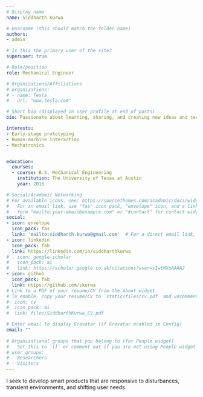```yaml
---
# Display name
name: Siddharth Kurwa

# Username (this should match the folder name)
authors:
- admin

# Is this the primary user of the site?
superuser: true

# Role/position
role: Mechanical Engineer

# Organizations/Affiliations
# organizations:
# - name: Tesla
#   url: "www.tesla.com"

# Short bio (displayed in user profile at end of posts)
bio: Passionate about learning, sharing, and creating new ideas and technology.

interests:
- Early-stage prototyping
- Human-machine interaction
- Mechatronics


education:
  courses:
  - course: B.S. Mechanical Engineering
    institution: The University of Texas at Austin
    year: 2018

# Social/Academic Networking
# For available icons, see: https://sourcethemes.com/academic/docs/widgets/#icons
#   For an email link, use "fas" icon pack, "envelope" icon, and a link in the
#   form "mailto:your-email@example.com" or "#contact" for contact widget.
social:
- icon: envelope
  icon_pack: fas
  link: 'mailto:siddharth.kurwa@gmail.com'  # For a direct email link, use "mailto:test@example.org".
- icon: linkedin
  icon_pack: fab
  link: https://linkedin.com/in/siddharthkurwa
# - icon: google-scholar
#   icon_pack: ai
#   link: https://scholar.google.co.uk/citations?user=sIwtMXoAAAAJ
- icon: github
  icon_pack: fab
  link: https://github.com/skurwa
# Link to a PDF of your resume/CV from the About widget.
# To enable, copy your resume/CV to `static/files/cv.pdf` and uncomment the lines below.  
#- icon: cv
#  icon_pack: ai
#  link: files/SiddharthKurwa_CV.pdf

# Enter email to display Gravatar (if Gravatar enabled in Config)
email: ""
  
# Organizational groups that you belong to (for People widget)
#   Set this to `[]` or comment out if you are not using People widget.  
# user_groups:
# - Researchers
# - Visitors
---
```


I seek to develop smart products that are responsive to disturbances, transient environments, and shifting user needs.